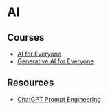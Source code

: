 # AI

## Courses

- [AI for Everyone](https://www.deeplearning.ai/courses/ai-for-everyone/)
- [Generative AI for Everyone](https://www.deeplearning.ai/courses/generative-ai-for-everyone/)

## Resources

- [ChatGPT Prompt Engineering](chatgpt-prompt-engineering)

